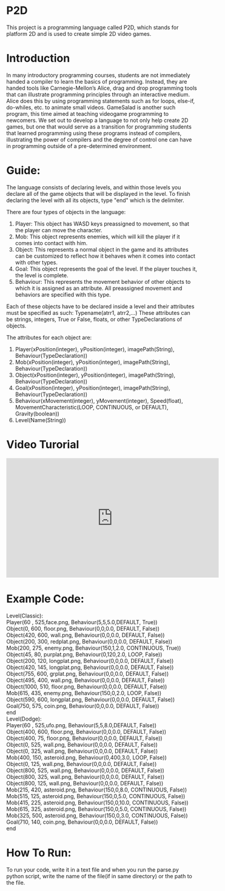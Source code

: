 # P2D

This project is a programming language called P2D, which stands for platform 2D and is used to create simple 2D video games.


# Introduction

In many introductory programming courses, students are not immediately handed a compiler to learn the basics of programming. Instead, they are handed tools like Carnegie-Mellon’s Alice, drag and drop programming tools that can illustrate programming principles through an interactive medium. Alice does this by using programming statements such as for loops, else-if, do-whiles, etc. to animate small videos. GameSalad is another such program, this time aimed at teaching videogame programming to newcomers. We set out to develop a language to not only help create 2D games, but one that would serve as a transition for programming students that learned programming using these programs instead of compilers, illustrating the power of compilers and the degree of control one can have in programming outside of a pre-determined environment.
                
# Guide:

The language consists of declaring levels, and within those levels you declare all of the game objects that will be displayed in the level.
To finish declaring the level with all its objects, type "end" which is the delimiter.


There are four types of objects in the language:
1. Player:
    This object has WASD keys preassigned to movement, so that the player can move the character.
2. Mob:
    This object represents enemies, which will kill the player if it comes into contact with him.
3. Object:
    This represents a normal object in the game and its attributes can be customized to reflect how it behaves when it comes 
    into contact with other types.
4. Goal:
    This object represents the goal of the level. If the player touches it, the level is complete.
5. Behaviour:
    This represents the movement behavior of other objects to which it is assigned as an attribute. All preassigned movement and
    behaviors are specified with this type.


Each of these objects have to be declared inside a level and their attributes must be specified as such: Typename(atrr1, atrr2,...)
These attributes can be strings, integers, True or False, floats, or other TypeDeclarations of objects.

The attributes for each object are:
1. Player(xPosition(integer), yPosition(integer), imagePath(String), Behaviour(TypeDeclaration))
2. Mob(xPosition(integer), yPosition(integer), imagePath(String), Behaviour(TypeDeclaration))
3. Object(xPosition(integer), yPosition(integer), imagePath(String), Behaviour(TypeDeclaration))
4. Goal(xPosition(integer), yPosition(integer), imagePath(String), Behaviour(TypeDeclaration))
5. Behaviour(xMovement(integer), yMovement(integer), Speed(float), MovementCharacteristic(LOOP, CONTINUOUS, or DEFAULT), Gravity(boolean))
6. Level(Name(String))

# Video Turorial

<iframe width="560" height="315" src="https://www.youtube.com/watch?v=q1f2Qn3jC9E" frameborder="0" allow="autoplay; encrypted-media" allowfullscreen></iframe>

# Example Code:

Level(Classic):  
  Player(60 , 525,face.png, Behaviour(5,5,5.0,DEFAULT, True))  
  Object(0, 600, floor.png, Behaviour(0,0,0.0, DEFAULT, False))  
  Object(420, 600, wall.png, Behaviour(0,0,0.0, DEFAULT, False))  
  Object(200, 300, redplat.png, Behaviour(0,0,0.0, DEFAULT, False))  
  Mob(200, 275, enemy.png, Behaviour(150,1,2.0, CONTINUOUS, True))  
  Object(45, 80, purplat.png, Behaviour(0,120,2.0, LOOP, False))  
  Object(200, 120, longplat.png, Behaviour(0,0,0.0, DEFAULT, False))  
  Object(420, 145, longplat.png, Behaviour(0,0,0.0, DEFAULT, False))  
  Object(755, 600, grplat.png, Behaviour(0,0,0.0, DEFAULT, False))  
  Object(495, 400, wall.png, Behaviour(0,0,0.0, DEFAULT, False))  
  Object(1000, 510, floor.png, Behaviour(0,0,0.0, DEFAULT, False))  
  Mob(615, 435, enemy.png, Behaviour(150,0,2.0, LOOP, False))  
  Object(590, 600, longplat.png, Behaviour(0,0,0.0, DEFAULT, False))  
  Goal(750, 575, coin.png, Behaviour(0,0,0.0, DEFAULT, False))  
end  
Level(Dodge):  
  Player(60 , 525,ufo.png, Behaviour(5,5,8.0,DEFAULT, False))  
  Object(400, 600, floor.png, Behaviour(0,0,0.0, DEFAULT, False))  
  Object(400, 75, floor.png, Behaviour(0,0,0.0, DEFAULT, False))  
  Object(0, 525, wall.png, Behaviour(0,0,0.0, DEFAULT, False))  
  Object(0, 325, wall.png, Behaviour(0,0,0.0, DEFAULT, False))  
  Mob(400, 150, asteroid.png, Behaviour(0,400,3.0, LOOP, False))  
  Object(0, 125, wall.png, Behaviour(0,0,0.0, DEFAULT, False))  
  Object(800, 525, wall.png, Behaviour(0,0,0.0, DEFAULT, False))  
  Object(800, 325, wall.png, Behaviour(0,0,0.0, DEFAULT, False))  
  Object(800, 125, wall.png, Behaviour(0,0,0.0, DEFAULT, False))  
  Mob(215, 420, asteroid.png, Behaviour(150,0,8.0, CONTINUOUS, False))  
  Mob(515, 125, asteroid.png, Behaviour(150,0,5.0, CONTINUOUS, False))  
  Mob(415, 225, asteroid.png, Behaviour(150,0,10.0, CONTINUOUS, False))  
  Mob(615, 325, asteroid.png, Behaviour(150,0,5.0, CONTINUOUS, False))  
  Mob(325, 500, asteroid.png, Behaviour(150,0,3.0, CONTINUOUS, False))  
  Goal(710, 140, coin.png, Behaviour(0,0,0.0, DEFAULT, False))  
end  


# How To Run:

To run your code, write it in a text file and when you run the parse.py python script, write the name of the file(if in same directory)
or the path to the file.
